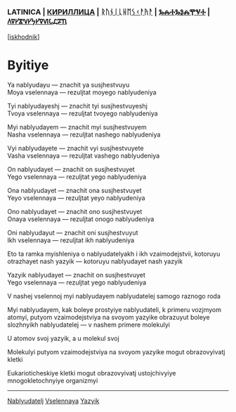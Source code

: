 ### LATINICA | [КИРИЛЛИЦА](../Cyrl/Бытие.md) | [ᚱᚢᚾᛁᚳᚺᛖᛊᚲᚨᚤᚨ](../Runr/ᛒᚤᛁᛏᛁᚤᛖ.md) | [ⰃⰎⰀⰃⰑⰎⰉⰜⰀ](../Glag/Ⰱⱏⰹⱅⰹⰵ.md) | [𐍓𐍠𐍔𐍮𐍝𐍔𐍟𐍔𐍠𐍜𐍡𐍚𐍐𐍴](../Perm/𐍑𐍨𐍢𐍙𐍔.md)
[[iskhodnik](../KNIGA/Byitiye.md)]

# Byitiye

Ya nablyudayu — znachit ya susjhestvuyu  
Moya vselennaya — rezuljtat moyego nablyudeniya

Tyi nablyudayeshj — znachit tyi susjhestvuyeshj  
Tvoya vselennaya — rezuljtat tvoyego nablyudeniya

Myi nablyudayem — znachit myi susjhestvuyem  
Nasha vselennaya — rezuljtat nashego nablyudeniya

Vyi nablyudayete — znachit vyi susjhestvuyete  
Vasha vselennaya — rezuljtat vashego nablyudeniya

On nablyudayet — znachit on susjhestvuyet  
Yego vselennaya — rezuljtat yego nablyudeniya

Ona nablyudayet — znachit ona susjhestvuyet  
Yeyo vselennaya — rezuljtat yeyo nablyudeniya

Ono nablyudayet — znachit ono susjhestvuyet  
Onaya vselennaya — rezuljtat onogo nablyudeniya

Oni nablyudayut — znachit oni susjhestvuyut  
Ikh vselennaya — rezuljtat ikh nablyudeniya


Eto ta ramka myishleniya o nablyudatelyakh i ikh vzaimodejstvii, kotoruyu otrazhayet nash yazyik — kotoruyu nablyudayet nash yazyik

Yazyik nablyudayet — znachit on susjhestvuyet  
Yego vselennaya — rezuljtat yego nablyudeniya

V nashej vselennoj myi nablyudayem nablyudatelej samogo raznogo roda

Myi nablyudayem, kak boleye prostyiye nablyudateli, k primeru vozjmyom atomyi, putyom vzaimodejstviya na svoyom yazyike obrazuyut boleye slozhnyikh nablyudatelej — v nashem primere molekulyi

U atomov svoj yazyik, a u molekul svoj

Molekulyi putyom vzaimodejstviya na svoyom yazyike mogut obrazovyivatj kletki

Eukarioticheskiye kletki mogut obrazovyivatj ustojchivyiye mnogokletochnyiye organizmyi


___
[Nablyudatelj](Nablyudatelj.md)
[Vselennaya](Vselennaya.md)
[Yazyik](Yazyik.md)
